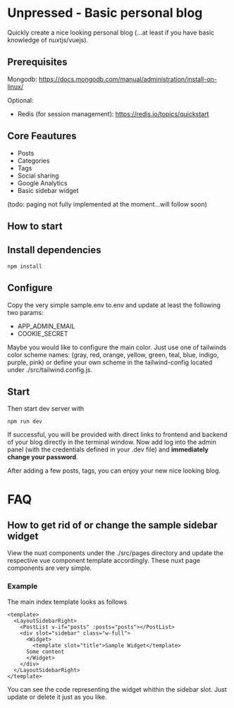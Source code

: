 # Unpressed - Basic personal blog
Quickly create a nice looking personal blog (...at least if you have basic knowledge of nuxtjs/vuejs).

## Prerequisites
Mongodb: https://docs.mongodb.com/manual/administration/install-on-linux/

Optional:
* Redis (for session management): https://redis.io/topics/quickstart

## Core Feautures
* Posts
* Categories
* Tags
* Social sharing
* Google Analytics
* Basic sidebar widget

(todo: paging not fully implemented at the moment...will follow soon)

## How to start
## Install dependencies
```
npm install
```
## Configure
Copy the very simple sample.env to.env and update at least the following two params:
* APP_ADMIN_EMAIL
* COOKIE_SECRET

Maybe you would like to configure the main color. Just use one of tailwinds color scheme names:
(gray, red, orange, yellow, green, teal, blue, indigo, purple, pink) or define your own scheme in the tailwind-config
located under ./src/tailwind.config.js.

## Start
Then start dev server with 
```
npm run dev
```
If successful, you will be provided with direct links to frontend and backend of your blog directly in the
terminal window.
Now add log into the admin panel (with the credentials defined in your .dev file) and **immediately change your password**.

After adding a few posts, tags, you can enjoy your new nice looking blog.
# FAQ
## How to get rid of or change the sample sidebar widget
View the nuxt components under the ./src/pages directory and update the respective vue component template accordingly. These
nuxt page components are very simple.

### Example
The main index template looks as follows
```vue
<template>
  <LayoutSidebarRight>
    <PostList v-if="posts" :posts="posts"></PostList>
    <div slot="sidebar" class="w-full">
      <Widget>
        <template slot="title">Sample Widget</template>
      Some content
      </Widget>
    </div>
  </LayoutSidebarRight>
</template>
```

You can see the code representing the widget whithin the sidebar slot. Just update or delete it just as you like.
 





